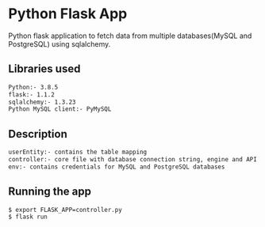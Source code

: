 # Python Flask App

Python flask application to fetch data from multiple databases(MySQL and PostgreSQL) using sqlalchemy.

## Libraries used

```bash
Python:- 3.8.5
flask:- 1.1.2
sqlalchemy:- 1.3.23
Python MySQL client:- PyMySQL
```

## Description

```bash
userEntity:- contains the table mapping
controller:- core file with database connection string, engine and API routes
env:- contains credentials for MySQL and PostgreSQL databases
```

## Running the app

```bash
$ export FLASK_APP=controller.py
$ flask run
```
